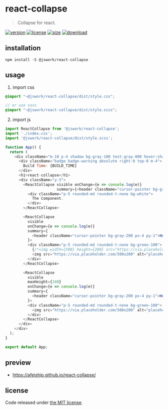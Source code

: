 # react-collapse
> Collapse for react.

[![version][version-image]][version-url]
[![license][license-image]][license-url]
[![size][size-image]][size-url]
[![download][download-image]][download-url]

## installation
```shell
npm install -S @jswork/react-collapse
```

## usage
1. import css
  ```scss
  @import "~@jswork/react-collapse/dist/style.css";

  // or use sass
  @import "~@jswork/react-collapse/dist/style.scss";
  ```
2. import js
  ```js
  import ReactCollapse from '@jswork/react-collapse';
  import './index.css';
  import '@jswork/react-collapse/dist/style.scss';

  function App() {
    return (
      <div className="m-10 p-4 shadow bg-gray-100 text-gray-800 hover:shadow-md transition-all">
        <div className="badge badge-warning absolute right-0 top-0 m-4">
          Build Time: {BUILD_TIME}
        </div>
        <h1>react-collapse</h1>
        <div className="y-3">
          <ReactCollapse visible onChange={e => console.log(e)}
                         summary={<header className="cursor-pointer bg-gray-200 px-4 py-1">Header</header>}>
            <div className="p-5 rounded-md rounded-t-none bg-white">
              The Component.
            </div>
          </ReactCollapse>

          <ReactCollapse
            visible
            onChange={e => console.log(e)}
            summary={
              <header className="cursor-pointer bg-gray-200 px-4 py-1">Header(slow element has bug)</header>
            }>
            <div className="p-5 rounded-md rounded-t-none bg-green-100">
              {/*<img width={500} height={200} src="https://via.placeholder.com/500x200" alt="placeholder" />*/}
              <img src="https://via.placeholder.com/500x200" alt="placeholder" />
            </div>
          </ReactCollapse>

          <ReactCollapse
            visible
            maxHeight={240}
            onChange={e => console.log(e)}
            summary={
              <header className="cursor-pointer bg-gray-200 px-4 py-1">Header(directly set maxHeight)</header>
            }>
            <div className="p-5 rounded-md rounded-t-none bg-green-100">
              <img src="https://via.placeholder.com/500x200" alt="placeholder" />
            </div>
          </ReactCollapse>
        </div>
      </div>
    );
  }

  export default App;
  ```

## preview
- https://afeiship.github.io/react-collapse/

## license
Code released under [the MIT license](https://github.com/afeiship/react-collapse/blob/master/LICENSE.txt).

[version-image]: https://img.shields.io/npm/v/@jswork/react-collapse
[version-url]: https://npmjs.org/package/@jswork/react-collapse

[license-image]: https://img.shields.io/npm/l/@jswork/react-collapse
[license-url]: https://github.com/afeiship/react-collapse/blob/master/LICENSE.txt

[size-image]: https://img.shields.io/bundlephobia/minzip/@jswork/react-collapse
[size-url]: https://github.com/afeiship/react-collapse/blob/master/dist/react-collapse.min.js

[download-image]: https://img.shields.io/npm/dm/@jswork/react-collapse
[download-url]: https://www.npmjs.com/package/@jswork/react-collapse
